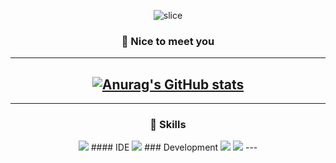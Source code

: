  <div align=center>

![slice](https://capsule-render.vercel.app/api?type=slice&color=auto&height=200&text=Hi%20there👋&fontAlign=70&rotate=13&fontAlignY=25&desc=HoRyeol's%20GitHub&descAlign=70.&descAlignY=44)

### 🤞 Nice to meet you

---
[![Anurag's GitHub stats](https://github-readme-stats.vercel.app/api?username=HoRyeolChoi)](https://github.com/anuraghazra/github-readme-stats)
---

---

### 💪 Skills
<img src="https://img.shields.io/badge/Git-F05032?style=flat&logo=Git&logoColor=white"/>
#### IDE
<img src="https://img.shields.io/badge/VSCode-007ACC?style=flat&logo=Visual Studio Code&logoColor=white"/>                 
### Development
<img src="https://img.shields.io/badge/Python-3776AB?style=flat&logo=Python&logoColor=white"/>
<img src="https://img.shields.io/badge/AWS-232F3E?style=flat&logo=Amazon AWS&logoColor=white"/>
---


<!--
**HoRyeolChoi/HoRyeolChoi** is a ✨ _special_ ✨ repository because its `README.md` (this file) appears on your GitHub profile.

Here are some ideas to get you started:

- 🔭 I’m currently working on ...
- 🌱 I’m currently learning ...
- 👯 I’m looking to collaborate on ...
- 🤔 I’m looking for help with ...
- 💬 Ask me about ...
- 📫 How to reach me: ...
- 😄 Pronouns: ...
- ⚡ Fun fact: ...
-->
</div>
